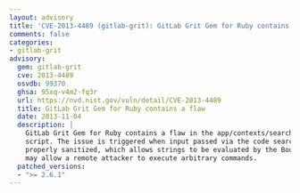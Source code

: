 ```yaml
---
layout: advisory
title: 'CVE-2013-4489 (gitlab-grit): GitLab Grit Gem for Ruby contains a flaw'
comments: false
categories:
- gitlab-grit
advisory:
  gem: gitlab-grit
  cve: 2013-4489
  osvdb: 99370
  ghsa: 95xq-v4m2-fq3r
  url: https://nvd.nist.gov/vuln/detail/CVE-2013-4489
  title: GitLab Grit Gem for Ruby contains a flaw
  date: 2013-11-04
  description: |
    GitLab Grit Gem for Ruby contains a flaw in the app/contexts/search_context.rb
    script. The issue is triggered when input passed via the code search box is not
    properly sanitized, which allows strings to be evaluated by the Bourne shell. This
    may allow a remote attacker to execute arbitrary commands.
  patched_versions:
  - ">= 2.6.1"
---
```

